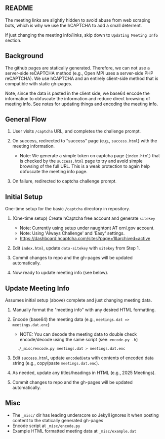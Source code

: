 README
------

The meeting links are slightly hidden to avoid abuse from web scraping bots,
which is why we use the hCAPTCHA to add a small deterrent.

If just changing the meeting info/links, skip down to `Updating Meeting
Info` section.


Background
----------
The github pages are statically generated. Therefore, we can not use a
server-side reCAPTCHA method (e.g., Open MPI uses a server-side PHP
reCAPTCHA).  We use hCAPTCHA and an entirely client-side method that is
compatible with static gh-pages.  

Note, since the data is pasted in the client side, we base64 encode the
information to obfuscate the information and reduce direct browsing of
meeting info.  See notes for updating things and encoding the meeting info.

General Flow
------------

 1. User visits `/captcha` URL, and completes the challenge prompt.

 2. On success, redirected to "success" page (e.g., `success.html`) with
    the meeting information.
    - Note: We generate a simple token on captcha page (`index.html`) that
      is checked by the `success.html` page to try and avoid simple browsing
      of the full URL.  This is a weak protection to again help obfuscate
      the meeting info page.

 3. On failure, redirected to captcha challenge prompt.


Initial Setup
-------------

One-time setup for the basic `/captcha` directory in repository.

 1. (One-time setup) Create hCaptcha free account and generate `sitekey`
    - Note: Currently using setup under naughtont AT ornl.gov account.
    - Note: Using 'Always Challenge' and 'Easy' settings.
    - https://dashboard.hcaptcha.com/sites?page=1&archived=active

 2. Edit `index.html`, update `data-sitekey` with `sitekey` from Step 1.

 3. Commit changes to repo and the gh-pages will be updated automatically.

 4. Now ready to update meeting info (see below).


Update Meeting Info
-------------------

Assumes initial setup (above) complete and just changing meeting data.

 1. Manually format the "meeting info" with any desired HTML formatting.

 2. Encode (base64) the meeting data (e.g., `meetings.dat => meetings.dat.enc`)
    - NOTE: You can decode the meeting data to double check encode/decode
      using the same script (see: `encode.py -h`)

    ```
      ./_misc/encode.py meetings.dat > meetings.dat.enc
    ```

 3. Edit `success.html`, update `encodedData` with contents of encoded data
    string (e.g., copy/paste `meetings.dat.enc`).

 4. As needed, update any titles/headings in HTML (e.g., 2025 Meetings).

 5. Commit changes to repo and the gh-pages will be updated automatically.


Misc
----

 - The `_misc/` dir has leading underscore so Jekyll ignores it
   when posting content to the statically generated gh-pages
 - Encode script at `_misc/encode.py`
 - Example HTML formatted meeting data at `_misc/example.dat`

